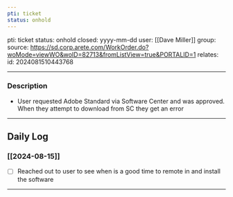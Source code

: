```yaml
---
pti: ticket
status: onhold
---
```

pti: ticket 
status: onhold
closed: yyyy-mm-dd
user: [[Dave Miller]]
group: 
source: https://sd.corp.arete.com/WorkOrder.do?woMode=viewWO&woID=82713&fromListView=true&PORTALID=1
relates: 
id: 2024081510443768

---
### Description
- User requested Adobe Standard via Software Center and was approved. When they attempt to download from SC they get an error
---
## Daily Log
### [[2024-08-15]]
- [ ] Reached out to user to see when is a good time to remote in and install the software
---




